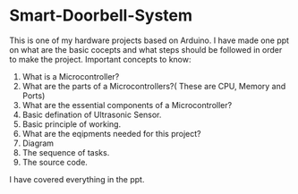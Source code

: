 # Smart-Doorbell-System
This is one of my hardware projects based on Arduino. 
I have made one ppt on what are the basic cocepts and what steps should be followed in order to make the project.
Important concepts to know:
1. What is a Microcontroller?
2. What are the parts of a Microcontrollers?( These are CPU, Memory and Ports)
3. What are the essential components of a Microcontroller?
4. Basic defination of Ultrasonic Sensor.
5. Basic principle of working.
6. What are the eqipments needed for this project?
7. Diagram
8. The sequence of tasks.
9. The source code.

I have covered everything in the ppt. 
